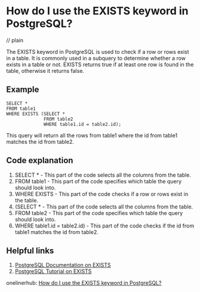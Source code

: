 # How do I use the EXISTS keyword in PostgreSQL?
// plain

The EXISTS keyword in PostgreSQL is used to check if a row or rows exist in a table. It is commonly used in a subquery to determine whether a row exists in a table or not. EXISTS returns true if at least one row is found in the table, otherwise it returns false.

## Example


```
SELECT *
FROM table1
WHERE EXISTS (SELECT *
              FROM table2
              WHERE table1.id = table2.id);
```

This query will return all the rows from table1 where the id from table1 matches the id from table2.

## Code explanation


1. SELECT * - This part of the code selects all the columns from the table.
2. FROM table1 - This part of the code specifies which table the query should look into.
3. WHERE EXISTS - This part of the code checks if a row or rows exist in the table.
4. (SELECT * - This part of the code selects all the columns from the table.
5. FROM table2 - This part of the code specifies which table the query should look into.
6. WHERE table1.id = table2.id) - This part of the code checks if the id from table1 matches the id from table2.

## Helpful links

1. [PostgreSQL Documentation on EXISTS](https://www.postgresql.org/docs/9.1/functions-subquery.html#FUNCTIONS-EXISTS)
2. [PostgreSQL Tutorial on EXISTS](https://www.postgresqltutorial.com/postgresql-exists/)

onelinerhub: [How do I use the EXISTS keyword in PostgreSQL?](https://onelinerhub.com/postgresql/how-do-i-use-the-exists-keyword-in-postgresql)